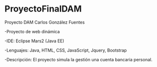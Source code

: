# ProyectoFinalDAM
Proyecto DAM Carlos González Fuentes

-Proyecto de web dinámica

-IDE: Eclipse Mars2 (Java EE)

-Lenguajes: Java, HTML, CSS, JavaScript, Jquery, Bootstrap

-Descripción: El proyecto simula la gestión una cuenta bancaria personal.


